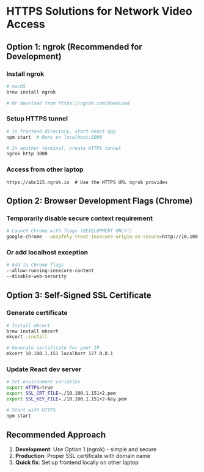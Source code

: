 # HTTPS Solutions for Network Video Access

## Option 1: ngrok (Recommended for Development)

### Install ngrok
```bash
# macOS
brew install ngrok

# Or download from https://ngrok.com/download
```

### Setup HTTPS tunnel
```bash
# In frontend directory, start React app
npm start  # Runs on localhost:3000

# In another terminal, create HTTPS tunnel
ngrok http 3000
```

### Access from other laptop
```
https://abc123.ngrok.io  # Use the HTTPS URL ngrok provides
```

## Option 2: Browser Development Flags (Chrome)

### Temporarily disable secure context requirement
```bash
# Launch Chrome with flags (DEVELOPMENT ONLY!)
google-chrome --unsafely-treat-insecure-origin-as-secure=http://10.100.1.151:3000 --user-data-dir=/tmp/chrome-dev
```

### Or add localhost exception
```bash
# Add to Chrome flags
--allow-running-insecure-content
--disable-web-security
```

## Option 3: Self-Signed SSL Certificate

### Generate certificate
```bash
# Install mkcert
brew install mkcert
mkcert -install

# Generate certificate for your IP
mkcert 10.100.1.151 localhost 127.0.0.1
```

### Update React dev server
```bash
# Set environment variables
export HTTPS=true
export SSL_CRT_FILE=./10.100.1.151+2.pem
export SSL_KEY_FILE=./10.100.1.151+2-key.pem

# Start with HTTPS
npm start
```

## Recommended Approach
1. **Development**: Use Option 1 (ngrok) - simple and secure
2. **Production**: Proper SSL certificate with domain name
3. **Quick fix**: Set up frontend locally on other laptop
